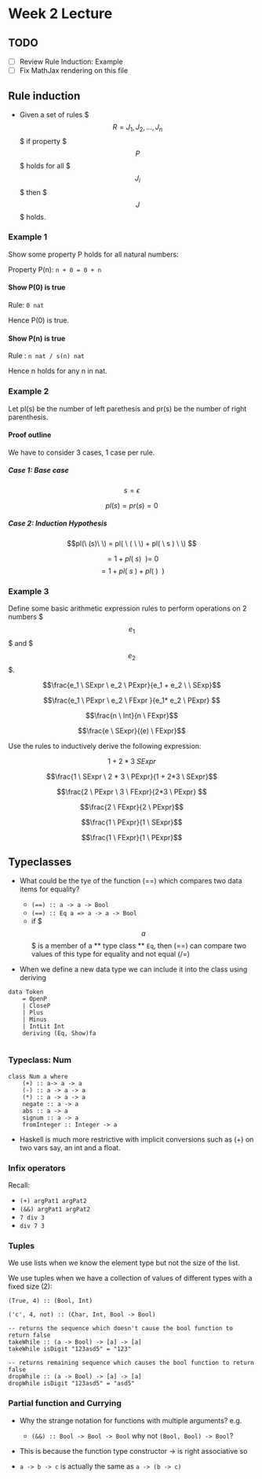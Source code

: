 # Week 2 Lecture 

## TODO

* [ ] Review Rule Induction: Example 
* [ ] Fix MathJax rendering on this file

## Rule induction

* Given a set of rules $$$R = {J_1, J_2, ..., J_n}$$$ if property $$$P$$$ holds for all $$$J_i$$$ then $$$J$$$ holds.

### Example 1

Show some property P holds for all natural numbers:

Property P(n): `n + 0 = 0 + n`

#### Show P(0) is true

Rule: `0 nat`

Hence P(0) is true.

#### Show P(n) is true

Rule : `n nat / s(n) nat`

Hence n holds for any n in nat. 

### Example 2

Let pl(s) be the number of left parethesis and pr(s) be the number of right parenthesis.

#### Proof outline

We have to consider 3 cases, 1 case per rule.

##### Case 1: Base case

$$s = \epsilon$$

$$pl(s) = pr(s) = 0 $$

##### Case 2: Induction Hypothesis

$$pl(\ (s)\ \) =  pl( \ ( \ \) + pl( \ s ) \ \) $$

$$ = 1 + pl(\ s) \ \ ) = \ 0$$
$$ = 1 + pl(\ s \ ) + pl( \ ) \ \ )$$

### Example 3

Define some basic arithmetic expression rules to perform operations on 2 numbers $$$e_1$$$ and $$$e_2$$$.

$$\frac{e_1 \ SExpr \ e_2 \ PExpr}{e_1 + e_2 \ \ SExp}$$

$$\frac{e_1 \ PExpr \  e_2 \ FExpr }{e_1* e_2 \ PExpr} $$


$$\frac{n \ Int}{n \ FExpr}$$

$$\frac{e \ SExpr}{(e) \ FExpr}$$

Use the rules to inductively derive the following expression:

$$ 1 + 2 * 3 \ SExpr $$

$$\frac{1 \ SExpr \ 2 * 3 \ PExpr}{1 + 2*3 \ SExpr}$$

$$\frac{2 \ PExpr \ 3 \ FExpr}{2*3 \ PExpr} $$

$$\frac{2 \ FExpr}{2 \ PExpr}$$

$$\frac{1 \ PExpr}{1 \ SExpr}$$

$$\frac{1 \ FExpr}{1 \ PExpr}$$

## Typeclasses

* What could be the tye of the function (==) which compares two data items for equality?
	* `(==) :: a -> a -> Bool`
	* `(==) :: Eq a => a -> a -> Bool`
	* if $$$a$$$ is a member of a ** type class ** `Eq`, then (==) can compare two values of this type for equality and not equal (/=)
	
* When we define a new data type we can include it into the class using deriving

```
data Token
	= OpenP
	| CloseP
	| Plus
	| Minus
	| IntLit Int
	deriving (Eq, Show)fa
	
```


### Typeclass: Num

```
class Num a where
	(+) :: a-> a -> a
	(-) :: a -> a -> a
	(*) :: a -> a -> a
	negate :: a -> a
	abs :: a -> a
	signum :: a -> a
	fromInteger :: Integer -> a
```

* Haskell is much more restrictive with implicit conversions such as (+) on two vars say, an int and a float.

### Infix operators

Recall:

* `(+) argPat1 argPat2`
* `(&&) argPat1 argPat2`
* `7 div 3`
* `div 7 3`

### Tuples

We use lists when we know the element type but not the size of the list.

We use tuples when we have a collection of values of different types with a fixed size (2):

```
(True, 4) :: (Bool, Int)

('c', 4, not) :: (Char, Int, Bool -> Bool)

-- returns the sequence which doesn't cause the bool function to return false
takeWhile :: (a -> Bool) -> [a] -> [a]
takeWhile isDigit "123asd5" = "123"

-- returns remaining sequence which causes the bool function to return false
dropWhile :: (a -> Bool) -> [a] -> [a]
dropWhile isDigit "123asd5" = "asd5"

```

### Partial function and Currying

* Why the strange notation for functions with multiple arguments? e.g.
	* `(&&) :: Bool -> Bool -> Bool` why not `(Bool, Bool) -> Bool`?

* This is because the function type constructor -> is right associative so 
* `a -> b -> c` is actually the same as `a -> (b -> c)`
